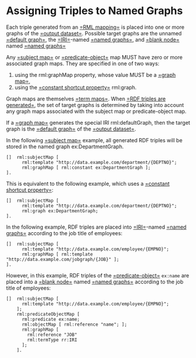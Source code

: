 # Assigning Triples to Named Graphs

Each triple generated from an [=RML mapping=]() is placed into one or more graphs of the [=output dataset=](). Possible target graphs are the unnamed [=default graph=](), the [=IRI=]()-named [=named graphs=](), and [=blank node=]() named [=named graphs=]()

Any [=subject map=]() or [=predicate-object=]() map MUST have zero or more associated graph maps. They are specified in one of two ways:

1. using the rml:graphMap property, whose value MUST be a [=graph map=](),
2. using the [=constant shortcut property=]() rml:graph.

Graph maps are themselves [=term maps=](). When [=RDF triples are generated=](), the set of target graphs is determined by taking into account any graph maps associated with the subject map or predicate-object map.

If a [=graph map=]() generates the special IRI rml:defaultGraph, then the target graph is the [=default graph=]() of the [=output dataset=]().

In the following [=subject map=]() example, all generated RDF triples will be stored in the named graph ex:DepartmentGraph.

```turtle
[]  rml:subjectMap [
      rml:template "http://data.example.com/department/{DEPTNO}";
      rml:graphMap [ rml:constant ex:DepartmentGraph ];
].
```
This is equivalent to the following example, which uses a [=constant shortcut property=]():

```turtle
[]  rml:subjectMap [
      rml:template "http://data.example.com/department/{DEPTNO}";
      rml:graph ex:DepartmentGraph;
].
```
In the following example, RDF triples are placed into [=IRI=]()-named [=named graphs=]() according to the job title of employees:
```turtle
[]  rml:subjectMap [
      rml:template "http://data.example.com/employee/{EMPNO}";
      rml:graphMap [ rml:template "http://data.example.com/jobgraph/{JOB}" ];
].
```

However, in this example, RDF triples of the [=predicate-object=]() `ex:name` are placed into a [=blank node=]() named [=named graphs=]() according to the job title of employees:
```turtle
[]  rml:subjectMap [
      rml:template "http://data.example.com/employee/{EMPNO}";
    ];
    rml:predicateObjectMap [
      rml:predicate ex:name;
      rml:objectMap [ rml:reference "name"; ];
      rml:graphMap [
        rml:reference "JOB"
        rml:termType rr:IRI
      ];
    ].
```

